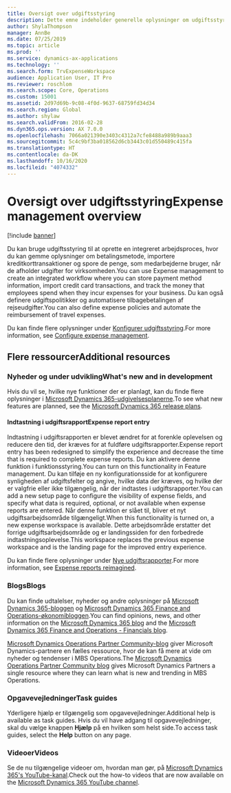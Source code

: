 ```yaml
---
title: Oversigt over udgiftsstyring
description: Dette emne indeholder generelle oplysninger om udgiftsstyring og links til flere ressourcer. Du kan bruge udgiftsstyring til at oprette en integreret arbejdsproces, hvor du kan gemme oplysninger om betalingsmetode, importere kreditkorttransaktioner og spore de penge, som medarbejderne bruger, når de afholder udgifter for virksomheden.
author: ShylaThompson
manager: AnnBe
ms.date: 07/25/2019
ms.topic: article
ms.prod: ''
ms.service: dynamics-ax-applications
ms.technology: ''
ms.search.form: TrvExpenseWorkspace
audience: Application User, IT Pro
ms.reviewer: roschlom
ms.search.scope: Core, Operations
ms.custom: 15001
ms.assetid: 2d97d69b-9c08-4f0d-9637-68759fd34d34
ms.search.region: Global
ms.author: shylaw
ms.search.validFrom: 2016-02-28
ms.dyn365.ops.version: AX 7.0.0
ms.openlocfilehash: 7066a021390e3403c4312a7cfe8488a989b9aaa3
ms.sourcegitcommit: 5c4c9bf3ba018562d6cb3443c01d550489c415fa
ms.translationtype: HT
ms.contentlocale: da-DK
ms.lasthandoff: 10/16/2020
ms.locfileid: "4074332"
---
```

# <a name="expense-management-overview"></a><span data-ttu-id="93801-104">Oversigt over udgiftsstyring</span><span class="sxs-lookup"><span data-stu-id="93801-104">Expense management overview</span></span>

[!include [banner](../includes/banner.md)]

<span data-ttu-id="93801-105">Du kan bruge udgiftsstyring til at oprette en integreret arbejdsproces, hvor du kan gemme oplysninger om betalingsmetode, importere kreditkorttransaktioner og spore de penge, som medarbejderne bruger, når de afholder udgifter for virksomheden.</span><span class="sxs-lookup"><span data-stu-id="93801-105">You can use Expense management to create an integrated workflow where you can store payment method information, import credit card transactions, and track the money that employees spend when they incur expenses for your business.</span></span> <span data-ttu-id="93801-106">Du kan også definere udgiftspolitikker og automatisere tilbagebetalingen af rejseudgifter.</span><span class="sxs-lookup"><span data-stu-id="93801-106">You can also define expense policies and automate the reimbursement of travel expenses.</span></span>

<span data-ttu-id="93801-107">Du kan finde flere oplysninger under [Konfigurer udgiftsstyring](plan-expense-management.md).</span><span class="sxs-lookup"><span data-stu-id="93801-107">For more information, see [Configure expense management](plan-expense-management.md).</span></span>

## <a name="additional-resources"></a><span data-ttu-id="93801-108">Flere ressourcer</span><span class="sxs-lookup"><span data-stu-id="93801-108">Additional resources</span></span>

### <a name="whats-new-and-in-development"></a><span data-ttu-id="93801-109">Nyheder og under udvikling</span><span class="sxs-lookup"><span data-stu-id="93801-109">What's new and in development</span></span>

<span data-ttu-id="93801-110">Hvis du vil se, hvilke nye funktioner der er planlagt, kan du finde flere oplysninger i [Microsoft Dynamics 365-udgivelsesplanerne](https://go.microsoft.com/fwlink/?linkid=2010158).</span><span class="sxs-lookup"><span data-stu-id="93801-110">To see what new features are planned, see the [Microsoft Dynamics 365 release plans](https://go.microsoft.com/fwlink/?linkid=2010158).</span></span>

#### <a name="expense-report-entry"></a><span data-ttu-id="93801-111">Indtastning i udgiftsrapport</span><span class="sxs-lookup"><span data-stu-id="93801-111">Expense report entry</span></span>

<span data-ttu-id="93801-112">Indtastning i udgiftsrapporten er blevet ændret for at forenkle oplevelsen og reducere den tid, der kræves for at fuldføre udgiftsrapporter.</span><span class="sxs-lookup"><span data-stu-id="93801-112">Expense report entry has been redesigned to simplify the experience and decrease the time that is required to complete expense reports.</span></span> <span data-ttu-id="93801-113">Du kan aktivere denne funktion i funktionsstyring.</span><span class="sxs-lookup"><span data-stu-id="93801-113">You can turn on this functionality in Feature management.</span></span> <span data-ttu-id="93801-114">Du kan tilføje en ny konfigurationsside for at konfigurere synligheden af udgiftsfelter og angive, hvilke data der kræves, og hvilke der er valgfrie eller ikke tilgængelig, når der indtastes i udgiftsrapporter.</span><span class="sxs-lookup"><span data-stu-id="93801-114">You can add a new setup page to configure the visibility of expense fields, and specify what data is required, optional, or not available when expense reports are entered.</span></span> <span data-ttu-id="93801-115">Når denne funktion er slået til, bliver et nyt udgiftsarbejdsområde tilgængeligt.</span><span class="sxs-lookup"><span data-stu-id="93801-115">When this functionality is turned on, a new expense workspace is available.</span></span> <span data-ttu-id="93801-116">Dette arbejdsområde erstatter det forrige udgiftsarbejdsområde og er landingssiden for den forbedrede indtastningsoplevelse.</span><span class="sxs-lookup"><span data-stu-id="93801-116">This workspace replaces the previous expense workspace and is the landing page for the improved entry experience.</span></span>

<span data-ttu-id="93801-117">Du kan finde flere oplysninger under [Nye udgiftsrapporter](ExpenseWorkspaceNew.md).</span><span class="sxs-lookup"><span data-stu-id="93801-117">For more information, see [Expense reports reimagined](ExpenseWorkspaceNew.md).</span></span>

### <a name="blogs"></a><span data-ttu-id="93801-118">Blogs</span><span class="sxs-lookup"><span data-stu-id="93801-118">Blogs</span></span>

<span data-ttu-id="93801-119">Du kan finde udtalelser, nyheder og andre oplysninger på [Microsoft Dynamics 365-bloggen](https://community.dynamics.com/b/msftdynamicsblog?c=Enterprise) og [Microsoft Dynamics 365 Finance and Operations-økonomibloggen](https://community.dynamics.com/365/financeandoperations/b/financials).</span><span class="sxs-lookup"><span data-stu-id="93801-119">You can find opinions, news, and other information on the [Microsoft Dynamics 365 blog](https://community.dynamics.com/b/msftdynamicsblog?c=Enterprise) and the [Microsoft Dynamics 365 Finance and Operations - Financials blog](https://community.dynamics.com/365/financeandoperations/b/financials).</span></span>

<span data-ttu-id="93801-120">[Microsoft Dynamics Operations Partner Community-blog](https://community.dynamics.com/partner/b/operationspartnercommunityblog) giver Microsoft Dynamics-partnere en fælles ressource, hvor de kan få mere at vide om nyheder og tendenser i MBS Operations.</span><span class="sxs-lookup"><span data-stu-id="93801-120">The [Microsoft Dynamics Operations Partner Community blog](https://community.dynamics.com/partner/b/operationspartnercommunityblog) gives Microsoft Dynamics Partners a single resource where they can learn what is new and trending in MBS Operations.</span></span>

### <a name="task-guides"></a><span data-ttu-id="93801-121">Opgavevejledninger</span><span class="sxs-lookup"><span data-stu-id="93801-121">Task guides</span></span>

<span data-ttu-id="93801-122">Yderligere hjælp er tilgængelig som opgavevejledninger.</span><span class="sxs-lookup"><span data-stu-id="93801-122">Additional help is available as task guides.</span></span> <span data-ttu-id="93801-123">Hvis du vil have adgang til opgavevejledninger, skal du vælge knappen **Hjælp** på en hvilken som helst side.</span><span class="sxs-lookup"><span data-stu-id="93801-123">To access task guides, select the **Help** button on any page.</span></span>

### <a name="videos"></a><span data-ttu-id="93801-124">Videoer</span><span class="sxs-lookup"><span data-stu-id="93801-124">Videos</span></span>

<span data-ttu-id="93801-125">Se de nu tilgængelige videoer om, hvordan man gør, på [Microsoft Dynamics 365's YouTube-kanal](https://www.youtube.com/channel/UCJGCg4rB3QSs8y_1FquelBQ).</span><span class="sxs-lookup"><span data-stu-id="93801-125">Check out the how-to videos that are now available on the [Microsoft Dynamics 365 YouTube channel](https://www.youtube.com/channel/UCJGCg4rB3QSs8y_1FquelBQ).</span></span>
